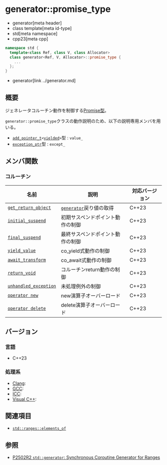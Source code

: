 # generator::promise_type
* generator[meta header]
* class template[meta id-type]
* std[meta namespace]
* cpp23[meta cpp]

```cpp
namespace std {
  template<class Ref, class V, class Allocator>
  class generator<Ref, V, Allocator>::promise_type {
    ...
  };
}
```
* generator[link ../generator.md]


## 概要
ジェネレータコルーチン動作を制御する[Promise型](/lang/cpp20/coroutines.md)。

`generator::promise_type`クラスの動作説明のため、以下の説明専用メンバを用いる。

- [`add_pointer_t`](/reference/type_traits/add_pointer.md)`<`[`yielded`](../../generator.md)`>`型 : `value_`
- [`exception_ptr`](/reference/exception/exception_ptr.md)型 : `except_`


## メンバ関数
### コルーチン

| 名前            | 説明           | 対応バージョン |
|-----------------|----------------|----------------|
| [`get_return_object`](promise_type/get_return_object.md) | [`generator`](../generator.md)戻り値の取得 | C++23 |
| [`initial_suspend`](promise_type/initial_suspend.md) | 初期サスペンドポイント動作の制御 | C++23 |
| [`final_suspend`](promise_type/final_suspend.md) | 最終サスペンドポイント動作の制御 | C++23 |
| [`yield_value`](promise_type/yield_value.md) | co_yield式動作の制御 | C++23 |
| [`await_transform`](promise_type/await_transform.md) | co_await式動作の制御 | C++23 |
| [`return_void`](promise_type/return_void.md) | コルーチンreturn動作の制御 | C++23 |
| [`unhandled_exception`](promise_type/unhandled_exception.md) | 未処理例外の制御 | C++23 |
| [`operator new`](promise_type/op_new.md) | new演算子オーバーロード | C++23 |
| [`operator delete`](promise_type/op_delete.md) | delete演算子オーバーロード | C++23 |


## バージョン
### 言語
- C++23

### 処理系
- [Clang](/implementation.md#clang):
- [GCC](/implementation.md#gcc):
- [ICC](/implementation.md#icc):
- [Visual C++](/implementation.md#visual_cpp):


## 関連項目
- [`std::ranges::elements_of`](/reference/ranges/elements_of.md)


## 参照
- [P2502R2 `std::generator`: Synchronous Coroutine Generator for Ranges](https://www.open-std.org/jtc1/sc22/wg21/docs/papers/2022/p2502r2.pdf)
